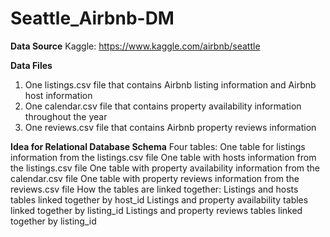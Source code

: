 # Seattle_Airbnb-DM

**Data Source**
Kaggle: https://www.kaggle.com/airbnb/seattle

**Data Files**
1. One listings.csv file that contains Airbnb listing information and Airbnb host information
2. One calendar.csv file that contains property availability information throughout the year
3. One reviews.csv file that contains Airbnb property reviews information

**Idea for Relational Database Schema**
Four tables:
One table for listings information from the listings.csv file
One table with hosts information from the listings.csv file
One table with property availability information from the calendar.csv file
One table with property reviews information from the reviews.csv file
How the tables are linked together:
Listings and hosts tables linked together by host_id
Listings and property availability tables linked together by listing_id
Listings and property reviews tables linked together by listing_id
